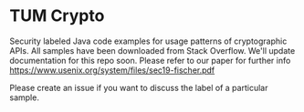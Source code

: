 

# TUM Crypto

Security labeled Java code examples for usage patterns of cryptographic APIs. All samples have been downloaded from Stack Overflow. We'll update documentation for this repo soon. Please refer to our paper for further info https://www.usenix.org/system/files/sec19-fischer.pdf

Please create an issue if you want to discuss the label of a particular sample.
